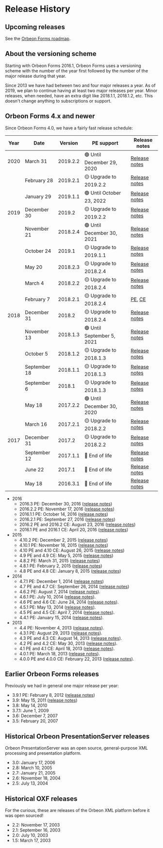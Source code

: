 # Release History

## Upcoming releases

See the [Orbeon Forms roadmap](roadmap.md).

## About the versioning scheme

Starting with Orbeon Forms 2016.1, Orbeon Forms uses a versioning scheme with the number of the year first followed by the number of the major release during that year.

Since 2013 we have had between two and four major releases a year. As of 2019, we plan to continue having at least two major releases per year. Minor releases, when needed, have an extra digit like 2018.1.1, 2018.1.2, etc. This doesn't change anything to subscriptions or support.

## Orbeon Forms 4.x and newer

Since Orbeon Forms 4.0, we have a fairly fast release schedule:

| Year | Date         | Version  | PE support                 | Release notes                                                                       |
|------|--------------|----------|----------------------------|-------------------------------------------------------------------------------------|
| 2020 | March 31     | 2019.2.2 | 🟢 Until December 29, 2020 | [Release notes](/release-notes/orbeon-forms-2019.2.2.md)                            | 
|      | February 28  | 2019.2.1 | 🟡 Upgrade to 2019.2.2     | [Release notes](/release-notes/orbeon-forms-2019.2.1.md)                            |
|      | January 29   | 2019.1.1 | 🟢 Until October 23, 2022  | [Release notes](/release-notes/orbeon-forms-2019.1.1.md)                            |
| 2019 | December 30  | 2019.2   | 🟡 Upgrade to 2019.2.2     | [Release notes](/release-notes/orbeon-forms-2019.2.md)                              |
|      | November 21  | 2018.2.4 | 🟢 Until December 30, 2021 | [Release notes](/release-notes/orbeon-forms-2018.2.4.md)                            |
|      | October 24   | 2019.1   | 🟡 Upgrade to 2019.1.1     | [Release notes](/release-notes/orbeon-forms-2019.1.md)                              |
|      | May 20       | 2018.2.3 | 🟡 Upgrade to 2018.2.4     | [Release notes](https://blog.orbeon.com/2019/05/orbeon-forms-201823-pe.html)        |
|      | March 4      | 2018.2.2 | 🟡 Upgrade to 2018.2.4     | [Release notes](https://blog.orbeon.com/2019/03/orbeon-forms-201822-pe.html)        |
|      | February 7   | 2018.2.1 | 🟡 Upgrade to 2018.2.4     | [PE][2018.2.1-pe], [CE][2018.2.1-ce]                                                |
| 2018 | December 31  | 2018.2   | 🟡 Upgrade to 2018.2.4     | [Release notes](https://blog.orbeon.com/2018/12/orbeon-forms-20182.html)            |
|      | November 13  | 2018.1.3 | 🟢 Until September 5, 2021 | [Release notes](https://blog.orbeon.com/2018/11/orbeon-forms-201813-pe.html)        |
|      | October 5    | 2018.1.2 | 🟡 Upgrade to 2018.1.3     | [Release notes](https://blog.orbeon.com/2018/10/orbeon-forms-201812-pe.html)        |
|      | September 18 | 2018.1.1 | 🟡 Upgrade to 2018.1.3     | [Release notes](https://blog.orbeon.com/2018/09/orbeon-forms-201811-pe-and-ce.html) |
|      | September 6  | 2018.1   | 🟡 Upgrade to 2018.1.3     | [Release notes](https://blog.orbeon.com/2018/09/orbeon-forms-20181.html)            |
|      | May 18       | 2017.2.2 | 🟢 Until December 30, 2020 | [Release notes](https://blog.orbeon.com/2018/05/orbeon-forms-201722-pe.html)        |
|      | March 16     | 2017.2.1 | 🟡 Upgrade to 2018.2.2     | [Release notes](https://blog.orbeon.com/2018/03/orbeon-forms-201721-pe.html)        |
| 2017 | December 31  | 2017.2   | 🟡 Upgrade to 2018.2.2     | [Release notes](https://blog.orbeon.com/2017/12/orbeon-forms-20172.html)            |
|      | September 12 | 2017.1.1 | 🔴 End of life             | [Release notes](https://blog.orbeon.com/2017/09/orbeon-forms-201711-pe.html)        |
|      | June 22      | 2017.1   | 🔴 End of life             | [Release notes](https://blog.orbeon.com/2017/06/orbeon-forms-20171.html)            |
|      | May 18       | 2016.3.1 | 🔴 End of life             | [Release notes](https://blog.orbeon.com/2017/05/orbeon-forms-201631.html)           |

- 2016
    - 2016.3 PE: December 30, 2016 ([release notes](https://blog.orbeon.com/2016/12/orbeon-forms-20163.html))
    - 2016.2.2 PE: November 17, 2016 ([release notes](https://blog.orbeon.com/2016/11/orbeon-forms-201622-pe.html))
    - 2016.1.1 PE: October 14, 2016 ([release notes](https://blog.orbeon.com/2016/10/orbeon-forms-201611-pe.html))
    - 2016.2.1 PE: September 27, 2016 ([release notes](https://blog.orbeon.com/2016/09/orbeon-forms-201621.html))
    - 2016.2 PE and 2016.2 CE: August 23, 2016 ([release notes](https://blog.orbeon.com/2016/08/orbeon-forms-20162.html))
    - 2016.1 PE and 2016.1 CE: April 20, 2016 ([release notes](https://blog.orbeon.com/2016/04/orbeon-forms-20161.html))
- 2015
    - 4.10.2 PE: December 2, 2015 ([release notes](https://blog.orbeon.com/2015/12/orbeon-forms-4102.html))
    - 4.10.1 PE: November 16, 2015 ([release notes](https://blog.orbeon.com/2015/11/orbeon-forms-4101.html))
    - 4.10 PE and 4.10 CE: August 26, 2015 ([release notes](https://blog.orbeon.com/2015/08/orbeon-forms-410.html))
    - 4.9 PE and 4.9 CE: May 5, 2015 ([release notes](https://blog.orbeon.com/2015/05/orbeon-forms-49.html))
    - 4.8.2 PE: March 31, 2015 ([release notes](https://blog.orbeon.com/2015/03/orbeon-forms-482.html))
    - 4.8.1 PE: February 2, 2015 ([release notes](https://blog.orbeon.com/2015/02/orbeon-forms-481.html))
    - 4.8 PE and 4.8 CE: January 8, 2015 ([release notes](https://blog.orbeon.com/2015/01/orbeon-forms-48.html))
- 2014
    - 4.7.1 PE: December 1, 2014 ([release notes](https://blog.orbeon.com/2014/12/orbeon-forms-471.html))
    - 4.7 PE and 4.7 CE: September 26, 2014 ([release notes](https://blog.orbeon.com/2014/09/orbeon-forms-47.html))
    - 4.6.2 PE: August 7, 2014 ([release notes](https://blog.orbeon.com/2014/08/orbeon-forms-462.html)).
    - 4.6.1 PE: July 10, 2014 ([release notes](https://blog.orbeon.com/2014/07/orbeon-forms-461.html)).
    - 4.6 PE and 4.6 CE: June 24, 2014 ([release notes](https://blog.orbeon.com/2014/06/orbeon-forms-46.html)).
    - 4.5.1 PE: May 13, 2014 ([release notes](https://blog.orbeon.com/2014/05/orbeon-forms-451.html)).
    - 4.5 PE and 4.5 CE: April 7, 2014 ([release notes](https://blog.orbeon.com/2014/04/orbeon-forms-45.html)).
    - 4.4.1 PE: January 15, 2014 ([release notes](https://blog.orbeon.com/2014/01/orbeon-forms-441-pe.html)).
- 2013
    - 4.4 PE: November 4, 2013 ([release notes](https://blog.orbeon.com/2013/11/orbeon-forms-44.html)).
    - 4.3.1 PE: August 29, 2013 ([release notes](https://blog.orbeon.com/2013/08/orbeon-forms-431-pe.html)).
    - 4.3 PE and 4.3 CE: August 14, 2013 ([release notes](https://blog.orbeon.com/2013/08/orbeon-forms-43.html)).
    - 4.2 PE and 4.2 CE: May 30, 2013 ([release notes](https://blog.orbeon.com/2013/05/orbeon-forms-42.html)).
    - 4.1 PE and 4.1 CE: April 18, 2013 ([release notes](https://blog.orbeon.com/2013/04/orbeon-forms-41.html)).
    - 4.0.1 PE: March 18, 2013 ([release notes](https://blog.orbeon.com/2013/03/orbeon-forms-401.html)).
    - 4.0.0 PE and 4.0.0 CE: February 22, 2013 ([release notes](https://blog.orbeon.com/2013/03/announcing-orbeon-forms-40.html)).

## Earlier Orbeon Forms releases

Previously we had in general one major release per year:

- 3.9.1 PE: February 8, 2012 ([release notes](https://blog.orbeon.com/2012/02/orbeon-forms-391-pe-released.html))
- 3.9: May 15, 2011 ([release notes](https://blog.orbeon.com/2011/05/orbeon-forms-390-final.html))
- 3.8: May 14, 2010
- 3.7.1: June 1, 2009
- 3.6: December 7, 2007
- 3.5: February 20, 2007

## Historical Orbeon PresentationServer releases

Orbeon PresentationServer was an open source, general-purpose XML processing and presentation platform.

- 3.0: January 17, 2006
- 2.8: March 10, 2005
- 2.7: January 21, 2005
- 2.6: November 18, 2004
- 2.5: July 13, 2004

## Historical OXF releases

For the curious, these are releases of the Orbeon XML platform before it was open sourced!

- 2.2: November 17, 2003
- 2.1: September 16, 2003
- 2.0: July 10, 2003
- 1.5: March 17, 2003

[2018.2.1-pe]: https://blog.orbeon.com/2019/02/orbeon-forms-201821-pe.html
[2018.2.1-ce]: https://blog.orbeon.com/2019/02/orbeon-forms-201821-ce.html